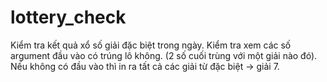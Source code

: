 # lottery_check
Kiểm tra kết quả xổ số giải đặc biệt trong ngày.
Kiểm tra xem các số argument đầu vào có trúng lô không.
(2 số cuối trùng với một giải nào đó). Nếu không có đầu vào thì in 
ra tất cả các giải từ đặc biệt -> giải 7.
